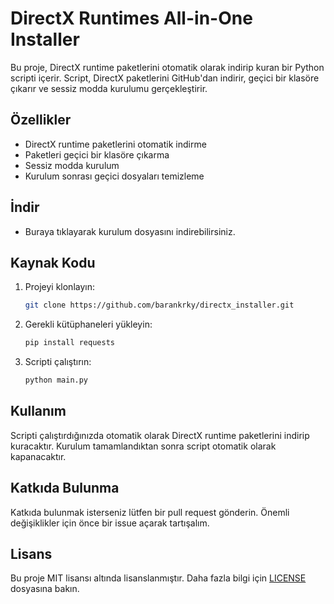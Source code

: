 # DirectX Runtimes All-in-One Installer

Bu proje, DirectX runtime paketlerini otomatik olarak indirip kuran bir Python scripti içerir. Script, DirectX paketlerini GitHub'dan indirir, geçici bir klasöre çıkarır ve sessiz modda kurulumu gerçekleştirir.

## Özellikler

- DirectX runtime paketlerini otomatik indirme
- Paketleri geçici bir klasöre çıkarma
- Sessiz modda kurulum
- Kurulum sonrası geçici dosyaları temizleme

## İndir
- Buraya tıklayarak kurulum dosyasını indirebilirsiniz.

## Kaynak Kodu

1. Projeyi klonlayın:
   ```bash
   git clone https://github.com/barankrky/directx_installer.git
   ```

2. Gerekli kütüphaneleri yükleyin:
   ```bash
   pip install requests
   ```

3. Scripti çalıştırın:
   ```bash
   python main.py
   ```

## Kullanım

Scripti çalıştırdığınızda otomatik olarak DirectX runtime paketlerini indirip kuracaktır. Kurulum tamamlandıktan sonra script otomatik olarak kapanacaktır.

## Katkıda Bulunma

Katkıda bulunmak isterseniz lütfen bir pull request gönderin. Önemli değişiklikler için önce bir issue açarak tartışalım.

## Lisans

Bu proje MIT lisansı altında lisanslanmıştır. Daha fazla bilgi için [LICENSE](LICENSE) dosyasına bakın.